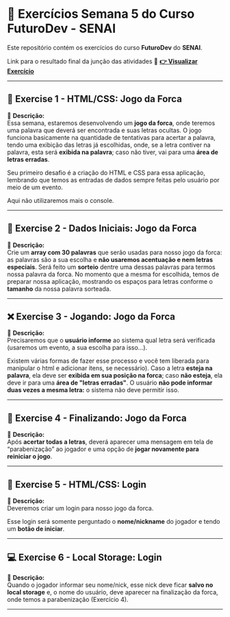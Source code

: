 # 🚀 Exercícios Semana 5 do Curso **FuturoDev** - SENAI

Este repositório contém os exercícios do curso **FuturoDev** do **SENAI**.

Link para o resultado final da junção das atividades
🔗 **[👉 Visualizar Exercício](https://mocodifyx.github.io/FuturoDev_Senai/Semana_6_Front_End/Exercises/)** 

---

## 🔐 **Exercise 1 - HTML/CSS: Jogo da Forca**
📌 **Descrição:**  
Essa semana, estaremos desenvolvendo um **jogo da forca**, onde teremos uma palavra que deverá ser encontrada e suas letras ocultas. O jogo funciona basicamente na quantidade de tentativas para acertar a palavra, tendo uma exibição das letras já escolhidas, onde, se a letra contiver na palavra, esta será **exibida na palavra**; caso não tiver, vai para uma **área de letras erradas**.

Seu primeiro desafio é a criação do HTML e CSS para essa aplicação, lembrando que temos as entradas de dados sempre feitas pelo usuário por meio de um evento.

Aqui não utilizaremos mais o console.

---

## 🧠 **Exercise 2 - Dados Iniciais: Jogo da Forca**
📌 **Descrição:**  
Crie um **array com 30 palavras** que serão usadas para nosso jogo da forca: as palavras são a sua escolha e **não usaremos acentuação e nem letras especiais**.
Será feito um **sorteio** dentre uma dessas palavras para termos nossa palavra da forca. No momento que a mesma for escolhida, temos de preparar nossa aplicação, mostrando os espaços para letras conforme o **tamanho** da nossa palavra sorteada.

---

## ❌ **Exercise 3 - Jogando: Jogo da Forca**
📌 **Descrição:**  
Precisaremos que o **usuário informe** ao sistema qual letra será verificada (usaremos um evento, a sua escolha para isso...).

Existem várias formas de fazer esse processo e você tem liberada para manipular o html e adicionar itens, se necessário). Caso a letra **esteja na palavra**, ela deve ser **exibida em sua posição na forca**; caso **não esteja**, ela deve ir para uma **área de "letras erradas"**. O usuário **não pode informar duas vezes a mesma letra:** o sistema não deve permitir isso.

---

## 🛒 **Exercise 4 - Finalizando: Jogo da Forca**
📌 **Descrição:**  
Após **acertar todas a letras**, deverá aparecer uma mensagem em tela de “parabenização” ao jogador e uma opção de **jogar novamente para reiniciar o jogo**.

---

## 🧾 **Exercise 5 - HTML/CSS: Login**
📌 **Descrição:**  
Deveremos criar um login para nosso jogo da forca.

Esse login será somente perguntado o **nome/nickname** do jogador e tendo um **botão de iniciar**.

---

## 💻 **Exercise 6 - Local Storage: Login**
📌 **Descrição:**  
Quando o jogador informar seu nome/nick, esse nick deve ficar **salvo no local storage** e, o nome do usuário, deve aparecer na finalização da forca, onde temos a parabenização (Exercício 4).

---
